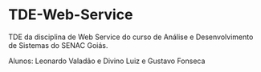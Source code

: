 # TDE-Web-Service
TDE da disciplina de Web Service do curso de Análise e Desenvolvimento de Sistemas do SENAC Goiás.

Alunos: Leonardo Valadão e Divino Luiz e Gustavo Fonseca
